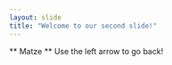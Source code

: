 ```yaml
---
layout: slide
title: "Welcome to our second slide!"
---
```

** Matze **
Use the left arrow to go back!
